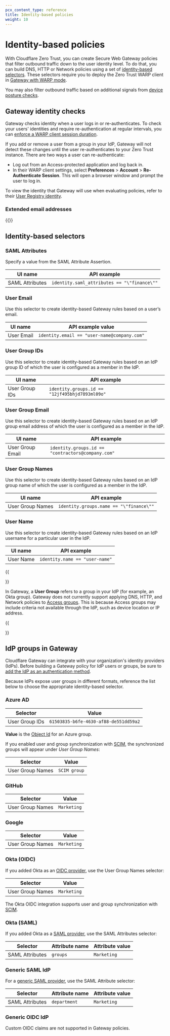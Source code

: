 ```yaml
---
pcx_content_type: reference
title: Identity-based policies
weight: 10
---
```


# Identity-based policies

With Cloudflare Zero Trust, you can create Secure Web Gateway policies that filter outbound traffic down to the user identity level. To do that, you can build DNS, HTTP or Network policies using a set of [identity-based selectors](#identity-based-selectors). These selectors require you to deploy the Zero Trust WARP client in [Gateway with WARP mode](/cloudflare-one/connections/connect-devices/warp/configure-warp/warp-modes/).

You may also filter outbound traffic based on additional signals from [device posture checks](/cloudflare-one/identity/devices/).

## Gateway identity checks

Gateway checks identity when a user logs in or re-authenticates. To check your users' identities and require re-authentication at regular intervals, you can [enforce a WARP client session duration](/cloudflare-one/connections/connect-devices/warp/configure-warp/warp-sessions/).

If you add or remove a user from a group in your IdP, Gateway will not detect these changes until the user re-authenticates to your Zero Trust instance. There are two ways a user can re-authenticate:

- Log out from an Access-protected application and log back in.
- In their WARP client settings, select **Preferences** > **Account** > **Re-Authenticate Session**. This will open a browser window and prompt the user to log in.

To view the identity that Gateway will use when evaluating policies, refer to their [User Registry identity](/cloudflare-one/insights/logs/users/).

### Extended email addresses

{{<render file="gateway/_extended-email.md">}}

## Identity-based selectors

### SAML Attributes

Specify a value from the SAML Attribute Assertion.

| UI name         | API example                                 |
| --------------- | ------------------------------------------- |
| SAML Attributes | `identity.saml_attributes == "\"finance\""` |

### User Email

Use this selector to create identity-based Gateway rules based on a user’s email.

| UI name    | API example value                           |
| ---------- | ------------------------------------------- |
| User Email | `identity.email == "user-name@company.com"` |

### User Group IDs

Use this selector to create identity-based Gateway rules based on an IdP group ID of which the user is configured as a member in the IdP.

| UI name        | API example                                    |
| -------------- | ---------------------------------------------- |
| User Group IDs | `identity.groups.id == "12jf495bhjd7893ml09o"` |

### User Group Email

Use this selector to create identity-based Gateway rules based on an IdP group email address of which the user is configured as a member in the IdP.

| UI name          | API example                                       |
| ---------------- | ------------------------------------------------- |
| User Group Email | `identity.groups.id == "contractors@company.com"` |

### User Group Names

Use this selector to create identity-based Gateway rules based on an IdP group name of which the user is configured as a member in the IdP.

| UI name          | API example                             |
| ---------------- | --------------------------------------- |
| User Group Names | `identity.groups.name == "\"finance\""` |

### User Name

Use this selector to create identity-based Gateway rules based on an IdP username for a particular user in the IdP.

| UI name   | API example                    |
| --------- | ------------------------------ |
| User Name | `identity.name == "user-name"` |

{{<Aside type="note" header="Gateway groups vs. Access groups">}}

In Gateway, a **User Group** refers to a group in your IdP (for example, an Okta group). Gateway does not currently support applying DNS, HTTP, and Network policies to [Access groups](/cloudflare-one/identity/users/groups/). This is because Access groups may include criteria not available through the IdP, such as device location or IP address.

{{</Aside>}}

## IdP groups in Gateway

Cloudflare Gateway can integrate with your organization's identity providers (IdPs). Before building a Gateway policy for IdP users or groups, be sure to [add the IdP as an authentication method](/cloudflare-one/identity/idp-integration/).

Because IdPs expose user groups in different formats, reference the list below to choose the appropriate identity-based selector.

### Azure AD

| Selector       | Value                                 |
| -------------- | ------------------------------------- |
| User Group IDs | `61503835-b6fe-4630-af88-de551dd59a2` |

**Value** is the [Object Id](/cloudflare-one/identity/idp-integration/azuread/#azure-groups-in-zero-trust-policies) for an Azure group.

If you enabled user and group synchronization with [SCIM](/cloudflare-one/identity/idp-integration/azuread/#synchronize-users-and-groups), the synchronized groups will appear under _User Group Names_:

| Selector         | Value        |
| ---------------- | ------------ |
| User Group Names | `SCIM group` |

### GitHub

| Selector         | Value       |
| ---------------- | ----------- |
| User Group Names | `Marketing` |

### Google

| Selector         | Value       |
| ---------------- | ----------- |
| User Group Names | `Marketing` |

### Okta (OIDC)

If you added Okta as an [OIDC provider](/cloudflare-one/identity/idp-integration/okta/), use the User Group Names selector:

| Selector         | Value       |
| ---------------- | ----------- |
| User Group Names | `Marketing` |

The Okta OIDC integration supports user and group synchronization with [SCIM](/cloudflare-one/identity/idp-integration/okta/#synchronize-users-and-groups).

### Okta (SAML)

If you added Okta as a [SAML provider](/cloudflare-one/identity/idp-integration/okta-saml/), use the SAML Attributes selector:

| Selector        | Attribute name | Attribute value |
| --------------- | -------------- | --------------- |
| SAML Attributes | `groups`       | `Marketing`     |

### Generic SAML IdP

For a [generic SAML provider](/cloudflare-one/identity/idp-integration/generic-saml/), use the SAML Attribute selector:

| Selector        | Attribute name | Attribute value |
| --------------- | -------------- | --------------- |
| SAML Attributes | `department`   | `Marketing`     |

### Generic OIDC IdP

Custom OIDC claims are not supported in Gateway policies.
